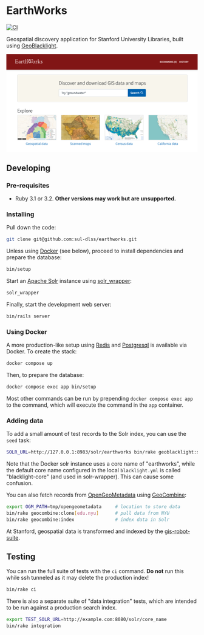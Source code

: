 # EarthWorks
[![CI](https://github.com/sul-dlss/earthworks/actions/workflows/ruby.yml/badge.svg)](https://github.com/sul-dlss/earthworks/actions/workflows/ruby.yml)

Geospatial discovery application for Stanford University Libraries, built using [GeoBlacklight](https://github.com/geoblacklight).

<img src="preview.png" align="center" alt="bay area video arcades slideshow preview">

## Developing
### Pre-requisites
* Ruby 3.1 or 3.2. **Other versions may work but are unsupported.**
### Installing
Pull down the code:
```sh
git clone git@github.com:sul-dlss/earthworks.git
```
Unless using [Docker](https://www.docker.com/) (see below), proceed to install dependencies and prepare the database:
```sh
bin/setup
```
Start an [Apache Solr](https://solr.apache.org/) instance using [solr_wrapper](https://github.com/cbeer/solr_wrapper):
```sh
solr_wrapper
```
Finally, start the development web server:
```sh
bin/rails server
```
### Using Docker
A more production-like setup using [Redis](https://redis.com/) and [Postgresql](https://www.postgresql.org/) is available via Docker. To create the stack:
```sh
docker compose up
```
Then, to prepare the database:
```sh
docker compose exec app bin/setup
```
Most other commands can be run by prepending `docker compose exec app` to the command, which will execute the command in the `app` container.
### Adding data
To add a small amount of test records to the Solr index, you can use the `seed` task:
```sh
SOLR_URL=http://127.0.0.1:8983/solr/earthworks bin/rake geoblacklight:solr:seed
```

Note that the Docker solr instance uses a core name of "earthworks", while the default core name configured in the local `blacklight.yml` is called "blacklight-core" (and used in solr-wrapper).  This can cause some confusion.

You can also fetch records from [OpenGeoMetadata](https://github.com/OpenGeoMetadata) using [GeoCombine](https://github.com/OpenGeoMetadata/GeoCombine):
```sh
export OGM_PATH=tmp/opengeometadata     # location to store data
bin/rake geocombine:clone[edu.nyu]      # pull data from NYU
bin/rake geocombine:index               # index data in Solr
```
At Stanford, geospatial data is transformed and indexed by the [gis-robot-suite](https://github.com/sul-dlss/gis-robot-suite).
## Testing
You can run the full suite of tests with the `ci` command. **Do not** run this while ssh tunneled as it may delete the production index!
```sh
bin/rake ci
```
There is also a separate suite of "data integration" tests, which are intended to be run against a production search index.
```sh
export TEST_SOLR_URL=http://example.com:8080/solr/core_name
bin/rake integration
```
